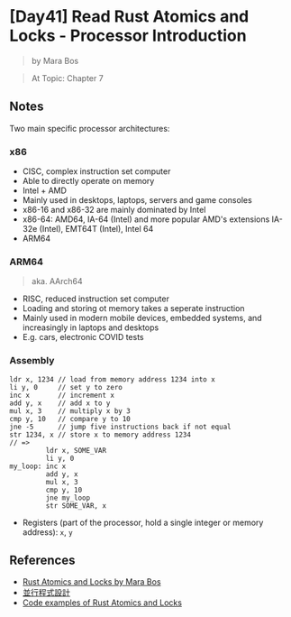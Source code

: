 # [Day41] Read Rust Atomics and Locks - Processor Introduction

> by Mara Bos

> At Topic: Chapter 7

## Notes

Two main specific processor architectures:

### x86

- CISC, complex instruction set computer
- Able to directly operate on memory
- Intel + AMD
- Mainly used in desktops, laptops, servers and game consoles
- x86-16 and x86-32 are mainly dominated by Intel
- x86-64: AMD64, IA-64 (Intel) and more popular AMD's extensions IA-32e (Intel), EMT64T (Intel), Intel 64
- ARM64

### ARM64

> aka. AArch64

- RISC, reduced instruction set computer
- Loading and storing ot memory takes a seperate instruction
- Mainly used in modern mobile devices, embedded systems, and increasingly in laptops and desktops
- E.g. cars, electronic COVID tests

### Assembly

```
ldr x, 1234 // load from memory address 1234 into x
li y, 0     // set y to zero
inc x       // increment x
add y, x    // add x to y
mul x, 3    // multiply x by 3
cmp y, 10   // compare y to 10
jne -5      // jump five instructions back if not equal
str 1234, x // store x to memory address 1234
// =>
         ldr x, SOME_VAR
         li y, 0
my_loop: inc x
         add y, x
         mul x, 3
         cmp y, 10
         jne my_loop
         str SOME_VAR, x
```

- Registers (part of the processor, hold a single integer or memory address): `x`, `y`

## References

- [Rust Atomics and Locks by Mara Bos](https://marabos.nl/atomics/)
- [並行程式設計](https://hackmd.io/@sysprog/concurrency/https%3A%2F%2Fhackmd.io%2F%40sysprog%2FS1AMIFt0D)
- [Code examples of Rust Atomics and Locks](https://github.com/m-ou-se/rust-atomics-and-locks)
